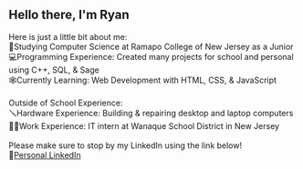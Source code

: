 ## Hello there, I'm Ryan

Here is just a little bit about me:<br/>
                📖Studying Computer Science at Ramapo College of New Jersey as a Junior<br/>
                💻Programming Experience: Created many projects for school and personal using C++, SQL, & Sage<br/>
                🕸️Currently Learning: Web Development with HTML, CSS, & JavaScript<br/>
                <br/>
                Outside of School Experience:<br/>
                🪛Hardware Experience: Building & repairing desktop and laptop computers<br/>
                👨‍💻Work Experience: IT intern at Wanaque School District in New Jersey<br/>
                <br/>
                Please make sure to stop by my LinkedIn using the link below!<br/>
                🔗[Personal LinkedIn](https://www.linkedin.com/in/ryan-caporusso/)

